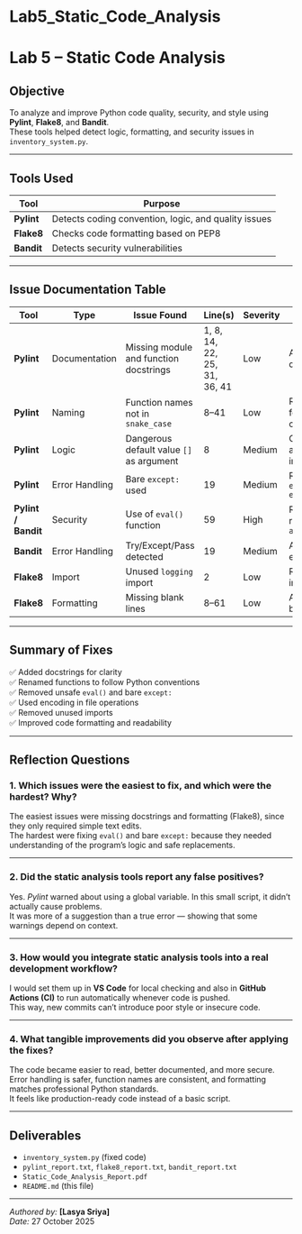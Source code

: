 # Lab5_Static_Code_Analysis
# Lab 5 – Static Code Analysis

## Objective
To analyze and improve Python code quality, security, and style using **Pylint**, **Flake8**, and **Bandit**.  
These tools helped detect logic, formatting, and security issues in `inventory_system.py`.

---

## Tools Used
| Tool | Purpose |
|------|----------|
| **Pylint** | Detects coding convention, logic, and quality issues |
| **Flake8** | Checks code formatting based on PEP8 |
| **Bandit** | Detects security vulnerabilities |

---

## Issue Documentation Table

| Tool | Type | Issue Found | Line(s) | Severity | Fix Applied |
|------|------|--------------|----------|-----------|--------------|
| **Pylint** | Documentation | Missing module and function docstrings | 1, 8, 14, 22, 25, 31, 36, 41 | Low | Added descriptive docstrings |
| **Pylint** | Naming | Function names not in `snake_case` | 8–41 | Low | Renamed all to follow naming convention |
| **Pylint** | Logic | Dangerous default value `[]` as argument | 8 | Medium | Changed to `None` and initialized inside function |
| **Pylint** | Error Handling | Bare `except:` used | 19 | Medium | Replaced with `except KeyError as e:` |
| **Pylint / Bandit** | Security | Use of `eval()` function | 59 | High | Removed and replaced with `ast.literal_eval()` |
| **Bandit** | Error Handling | Try/Except/Pass detected | 19 | Medium | Added proper exception handling |
| **Flake8** | Import | Unused `logging` import | 2 | Low | Removed unused import |
| **Flake8** | Formatting | Missing blank lines | 8–61 | Low | Added blank lines between functions |

---

## Summary of Fixes
✅ Added docstrings for clarity  
✅ Renamed functions to follow Python conventions  
✅ Removed unsafe `eval()` and bare `except:`  
✅ Used encoding in file operations  
✅ Removed unused imports  
✅ Improved code formatting and readability  

---

## Reflection Questions

### **1. Which issues were the easiest to fix, and which were the hardest? Why?**
The easiest issues were missing docstrings and formatting (Flake8), since they only required simple text edits.  
The hardest were fixing `eval()` and bare `except:` because they needed understanding of the program’s logic and safe replacements.

---

### **2. Did the static analysis tools report any false positives?**
Yes. *Pylint* warned about using a global variable. In this small script, it didn’t actually cause problems.  
It was more of a suggestion than a true error — showing that some warnings depend on context.

---

### **3. How would you integrate static analysis tools into a real development workflow?**
I would set them up in **VS Code** for local checking and also in **GitHub Actions (CI)** to run automatically whenever code is pushed.  
This way, new commits can’t introduce poor style or insecure code.

---

### **4. What tangible improvements did you observe after applying the fixes?**
The code became easier to read, better documented, and more secure.  
Error handling is safer, function names are consistent, and formatting matches professional Python standards.  
It feels like production-ready code instead of a basic script.

---

## Deliverables
- `inventory_system.py` (fixed code)  
- `pylint_report.txt`, `flake8_report.txt`, `bandit_report.txt`  
- `Static_Code_Analysis_Report.pdf`  
- `README.md` (this file)

---

*Authored by:* **[Lasya Sriya]**  
*Date:* 27 October 2025

